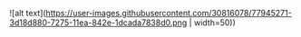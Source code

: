 ![alt text](https://user-images.githubusercontent.com/30816078/77945271-3d18d880-7275-11ea-842e-1dcada7838d0.png | width=50))

